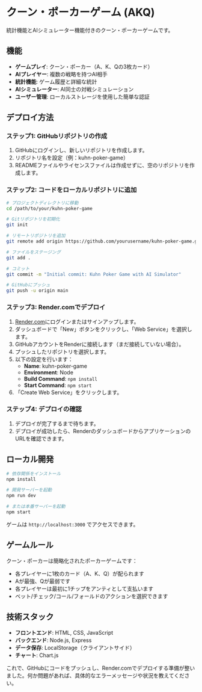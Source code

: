 # クーン・ポーカーゲーム (AKQ)

統計機能とAIシミュレーター機能付きのクーン・ポーカーゲームです。

## 機能

- **ゲームプレイ**: クーン・ポーカー（A、K、Qの3枚カード）
- **AIプレイヤー**: 複数の戦略を持つAI相手
- **統計機能**: ゲーム履歴と詳細な統計
- **AIシミュレーター**: AI同士の対戦シミュレーション
- **ユーザー管理**: ローカルストレージを使用した簡単な認証

## デプロイ方法

### ステップ1: GitHubリポジトリの作成

1. GitHubにログインし、新しいリポジトリを作成します。
2. リポジトリ名を設定（例：kuhn-poker-game）
3. READMEファイルやライセンスファイルは作成せずに、空のリポジトリを作成します。

### ステップ2: コードをローカルリポジトリに追加

```bash
# プロジェクトディレクトリに移動
cd /path/to/your/kuhn-poker-game

# Gitリポジトリを初期化
git init

# リモートリポジトリを追加
git remote add origin https://github.com/yourusername/kuhn-poker-game.git

# ファイルをステージング
git add .

# コミット
git commit -m "Initial commit: Kuhn Poker Game with AI Simulator"

# GitHubにプッシュ
git push -u origin main
```

### ステップ3: Render.comでデプロイ

1. [Render.com](https://render.com/)にログインまたはサインアップします。
2. ダッシュボードで「New」ボタンをクリックし、「Web Service」を選択します。
3. GitHubアカウントをRenderに接続します（まだ接続していない場合）。
4. プッシュしたリポジトリを選択します。
5. 以下の設定を行います：
   - **Name**: kuhn-poker-game
   - **Environment**: Node
   - **Build Command**: `npm install`
   - **Start Command**: `npm start`
6. 「Create Web Service」をクリックします。

### ステップ4: デプロイの確認

1. デプロイが完了するまで待ちます。
2. デプロイが成功したら、RenderのダッシュボードからアプリケーションのURLを確認できます。

## ローカル開発

```bash
# 依存関係をインストール
npm install

# 開発サーバーを起動
npm run dev

# または本番サーバーを起動
npm start
```

ゲームは `http://localhost:3000` でアクセスできます。

## ゲームルール

クーン・ポーカーは簡略化されたポーカーゲームです：
- 各プレイヤーに1枚のカード（A、K、Q）が配られます
- Aが最強、Qが最弱です
- 各プレイヤーは最初に1チップをアンティとして支払います
- ベット/チェック/コール/フォールドのアクションを選択できます

## 技術スタック

- **フロントエンド**: HTML, CSS, JavaScript
- **バックエンド**: Node.js, Express
- **データ保存**: LocalStorage（クライアントサイド）
- **チャート**: Chart.js

これで、GitHubにコードをプッシュし、Render.comでデプロイする準備が整いました。何か問題があれば、具体的なエラーメッセージや状況を教えてください。
